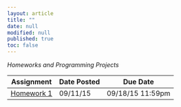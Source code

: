 ```yaml
---
layout: article
title: ""
date: null
modified: null
published: true
toc: false
---
```


*Homeworks and Programming Projects*

Assignment | Date Posted | Due Date
---------- | ----------- | --------
[Homework 1](http://enee459c.github.io/homeworks/hw1.pdf) | 09/11/15         | 09/18/15 11:59pm

<!--
[Homework 2](http://enee459c.github.io/homeworks/hw2.pdf) | 09/26/14         | 10/10/14 11:59pm     
[Homework 3](http://enee459c.github.io/homeworks/hw3.pdf) | 10/17/14         | 10/31/14 11:59pm     
[Homework 4](http://enee459c.github.io/homeworks/hw4.pdf) | 11/07/14         | 11/26/14 11:59pm
[Homework 5](http://enee459c.github.io/homeworks/hw5.pdf) | 11/27/14         | 12/11/14 11:59pm
-->
